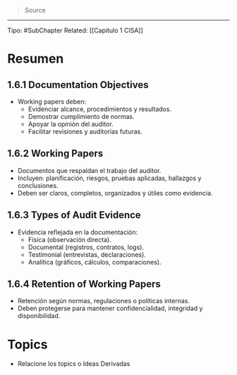 > Source
--- 

Tipo: #SubChapter
Related: [[Capitulo 1 CISA]]
# Resumen
## 1.6.1 Documentation Objectives
- Working papers deben:  
  - Evidenciar alcance, procedimientos y resultados.  
  - Demostrar cumplimiento de normas.  
  - Apoyar la opinión del auditor.  
  - Facilitar revisiones y auditorías futuras.  

## 1.6.2 Working Papers
- Documentos que respaldan el trabajo del auditor.  
- Incluyen: planificación, riesgos, pruebas aplicadas, hallazgos y conclusiones.  
- Deben ser claros, completos, organizados y útiles como evidencia.  

## 1.6.3 Types of Audit Evidence
- Evidencia reflejada en la documentación:  
  - Física (observación directa).  
  - Documental (registros, contratos, logs).  
  - Testimonial (entrevistas, declaraciones).  
  - Analítica (gráficos, cálculos, comparaciones).  

## 1.6.4 Retention of Working Papers
- Retención según normas, regulaciones o políticas internas.  
- Deben protegerse para mantener confidencialidad, integridad y disponibilidad. 
# Topics
* Relacione los topics o Ideas Derivadas